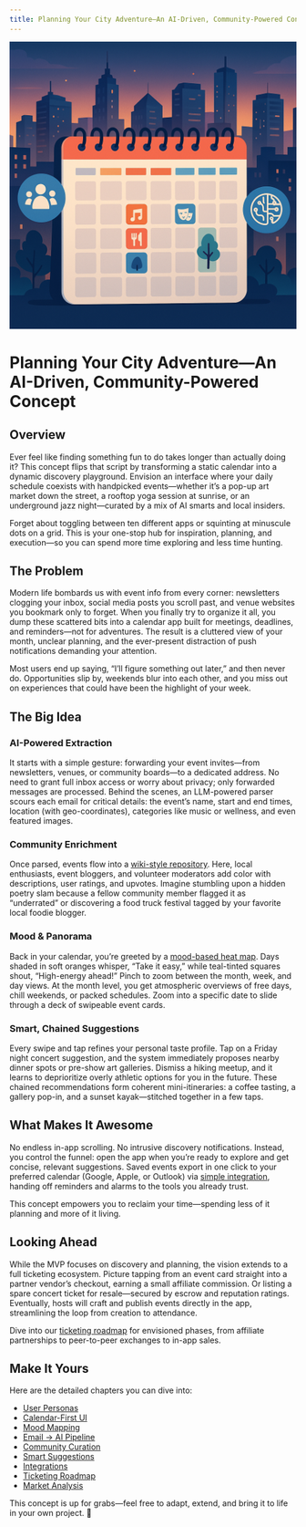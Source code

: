 ```yaml
---
title: Planning Your City Adventure—An AI-Driven, Community-Powered Concept
---
```


![City Adventure Calendar Concept](/calendar/main.png)

# Planning Your City Adventure—An AI-Driven, Community-Powered Concept

## Overview

Ever feel like finding something fun to do takes longer than actually doing it? This concept flips that script by transforming a static calendar into a dynamic discovery playground. Envision an interface where your daily schedule coexists with handpicked events—whether it’s a pop-up art market down the street, a rooftop yoga session at sunrise, or an underground jazz night—curated by a mix of AI smarts and local insiders.

Forget about toggling between ten different apps or squinting at minuscule dots on a grid. This is your one-stop hub for inspiration, planning, and execution—so you can spend more time exploring and less time hunting.

## The Problem

Modern life bombards us with event info from every corner: newsletters clogging your inbox, social media posts you scroll past, and venue websites you bookmark only to forget. When you finally try to organize it all, you dump these scattered bits into a calendar app built for meetings, deadlines, and reminders—not for adventures. The result is a cluttered view of your month, unclear planning, and the ever-present distraction of push notifications demanding your attention.

Most users end up saying, “I’ll figure something out later,” and then never do. Opportunities slip by, weekends blur into each other, and you miss out on experiences that could have been the highlight of your week.

## The Big Idea

### AI-Powered Extraction

It starts with a simple gesture: forwarding your event invites—from newsletters, venues, or community boards—to a dedicated address. No need to grant full inbox access or worry about privacy; only forwarded messages are processed. Behind the scenes, an LLM-powered parser scours each email for critical details: the event’s name, start and end times, location (with geo-coordinates), categories like music or wellness, and even featured images.

### Community Enrichment

Once parsed, events flow into a [wiki-style repository](/calendar/community/). Here, local enthusiasts, event bloggers, and volunteer moderators add color with descriptions, user ratings, and upvotes. Imagine stumbling upon a hidden poetry slam because a fellow community member flagged it as “underrated” or discovering a food truck festival tagged by your favorite local foodie blogger.

### Mood & Panorama

Back in your calendar, you’re greeted by a [mood-based heat map](/calendar/moods/). Days shaded in soft oranges whisper, “Take it easy,” while teal-tinted squares shout, “High-energy ahead!” Pinch to zoom between the month, week, and day views. At the month level, you get atmospheric overviews of free days, chill weekends, or packed schedules. Zoom into a specific date to slide through a deck of swipeable event cards.

### Smart, Chained Suggestions

Every swipe and tap refines your personal taste profile. Tap on a Friday night concert suggestion, and the system immediately proposes nearby dinner spots or pre-show art galleries. Dismiss a hiking meetup, and it learns to deprioritize overly athletic options for you in the future. These chained recommendations form coherent mini-itineraries: a coffee tasting, a gallery pop-in, and a sunset kayak—stitched together in a few taps.

## What Makes It Awesome

No endless in-app scrolling. No intrusive discovery notifications. Instead, you control the funnel: open the app when you’re ready to explore and get concise, relevant suggestions. Saved events export in one click to your preferred calendar (Google, Apple, or Outlook) via [simple integration](/calendar/integrations/), handing off reminders and alarms to the tools you already trust.

This concept empowers you to reclaim your time—spending less of it planning and more of it living.

## Looking Ahead

While the MVP focuses on discovery and planning, the vision extends to a full ticketing ecosystem. Picture tapping from an event card straight into a partner vendor’s checkout, earning a small affiliate commission. Or listing a spare concert ticket for resale—secured by escrow and reputation ratings. Eventually, hosts will craft and publish events directly in the app, streamlining the loop from creation to attendance.

Dive into our [ticketing roadmap](/calendar/ticketing/) for envisioned phases, from affiliate partnerships to peer-to-peer exchanges to in-app sales.

## Make It Yours

Here are the detailed chapters you can dive into:

- [User Personas](/calendar/personas/)
- [Calendar-First UI](/calendar/calendar-ui/)
- [Mood Mapping](/calendar/moods/)
- [Email → AI Pipeline](/calendar/email-llm/)
- [Community Curation](/calendar/community/)
- [Smart Suggestions](/calendar/smart-suggestions/)
- [Integrations](/calendar/integrations/)
- [Ticketing Roadmap](/calendar/ticketing/)
- [Market Analysis](/calendar/market-analysis/)

This concept is up for grabs—feel free to adapt, extend, and bring it to life in your own project. 🌿
